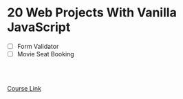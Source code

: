 # 20 Web Projects With Vanilla JavaScript

- [ ] Form Validator
- [ ] Movie Seat Booking

<br><br>

[Course Link](https://www.udemy.com/course/web-projects-with-vanilla-javascript/)
